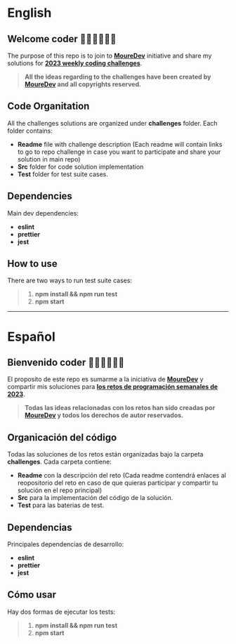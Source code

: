 # English

## Welcome coder 👨🏻‍💻👩🏻‍💻

The purpose of this repo is to join to **[MoureDev](https://github.com/mouredev/)** initiative and share my solutions for **[2023 weekly coding challenges](https://github.com/mouredev/retos-programacion-2023/)**.

> **All the ideas regarding to the challenges have been created by [MoureDev](https://github.com/mouredev/) and all copyrights reserved.**

## Code Organitation

All the challenges solutions are organized under **challenges** folder. Each folder contains:

- **Readme** file with challenge description (Each readme will contain links to go to repo challenge in case you want to participate and share your solution in main repo)
- **Src** folder for code solution implementation
- **Test** folder for test suite cases.

## Dependencies

Main dev dependencies:

- **eslint**
- **prettier**
- **jest**

## How to use

There are two ways to run test suite cases:

> 1. **npm install && npm run test**
> 2. **npm start**

---

# Español

## Bienvenido coder 👨🏻‍💻👩🏻‍💻

El proposito de este repo es sumarme a la iniciativa de **[MoureDev](https://github.com/mouredev/)** y compartir mis soluciones para **[los retos de programación semanales de 2023](https://github.com/mouredev/retos-programacion-2023/)**.

> **Todas las ideas relacionadas con los retos han sido creadas por [MoureDev](https://github.com/mouredev/) y todos los derechos de autor reservados.**

## Organicación del código

Todas las soluciones de los retos están organizadas bajo la carpeta **challenges**.
Cada carpeta contiene:

- **Readme** con la descripción del reto (Cada readme contendrá enlaces al reopositorio del reto en caso de que quieras participar y compartir tu solución en el repo principal)
- **Src** para la implementación del código de la solución.
- **Test** para las baterias de test.

## Dependencias

Principales dependencias de desarrollo:

- **eslint**
- **prettier**
- **jest**

## Cómo usar

Hay dos formas de ejecutar los tests:

> 1. **npm install && npm run test**
> 2. **npm start**
